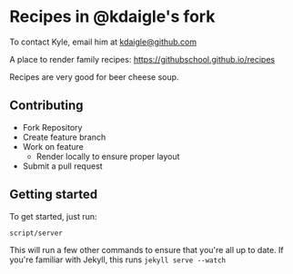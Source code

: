 # Recipes in @kdaigle's fork

To contact Kyle, email him at kdaigle@github.com

A place to render family recipes: https://githubschool.github.io/recipes

Recipes are very good for beer cheese soup.

## Contributing
- Fork Repository
- Create feature branch
- Work on feature
  - Render locally to ensure proper layout
- Submit a pull request

## Getting started

To get started, just run:

```
script/server
```
This will run a few other commands to ensure that you're all up to date. If you're familiar with Jekyll, this runs `jekyll serve --watch`
